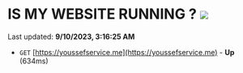 # IS MY WEBSITE RUNNING ? [![](https://img.shields.io/static/v1?label=Sponsor&message=%E2%9D%A4&logo=GitHub&color=%23fe8e86)](https://github.com/sponsors/<username>)

Last updated: **9/10/2023, 3:16:25 AM**

- `GET` [https://youssefservice.me](https://youssefservice.me) - **Up** (634ms)
